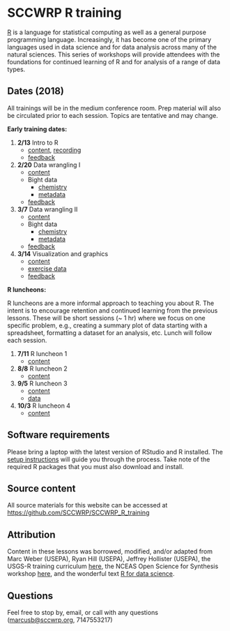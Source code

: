 # SCCWRP R training

[R](https://www.r-project.org/) is a language for statistical computing as well as a general purpose programming language. Increasingly, it has become one of the primary languages used in data science and for data analysis across many of the natural sciences. This series of workshops will provide attendees with the foundations for continued learning of R and for analysis of a range of data types. 

## Dates (2018)

All trainings will be in the medium conference room.  Prep material will also be circulated prior to each session.  Topics are tentative and may change.  

__Early training dates:__

1) **2/13** Intro to R 
     * [content](Intro_to_R.html), [recording](https://s3-us-west-1.amazonaws.com/sccwrpdat/2018-02-13_12.59_Intro_to_R.mp4)
     * [feedback](https://goo.gl/forms/nQbBvZHr99qkPlme2)
2) **2/20** Data wrangling I 
     * [content](Data_Wrangling_1.html)
     * Bight data
          * [chemistry](http://bit.ly/2Gpgzil)
          * [metadata](http://bit.ly/2sCBtbV)
     * [feedback](https://goo.gl/forms/uo7G8wkYF5KfxVdW2)
3) **3/7** Data wrangling II 
     * [content](Data_Wrangling_2.html)
     * Bight data
          * [chemistry](http://bit.ly/2Gpgzil)
          * [metadata](http://bit.ly/2sCBtbV)
     * [feedback](https://goo.gl/forms/89CUTgLBHr3fHXmS2)
4) **3/14** Visualization and graphics 
     * [content](Viz_and_Graphics.html)
     * [exercise data](https://github.com/SCCWRP/SCCWRP_R_training/raw/master/lessons/data/formatted_data.xlsx)
     * [feedback](https://goo.gl/forms/CANQN3aopySufdhI2)
     
__R luncheons:__

R luncheons are a more informal approach to teaching you about R.  The intent is to encourage retention and continued learning from the previous lessons.  These will be short sessions (~ 1 hr) where we focus on one specific problem, e.g., creating a summary plot of data starting with a spreadsheet, formatting a dataset for an analysis, etc.  Lunch will follow each session.  

1) **7/11** R luncheon 1
      * [content](R_luncheon_1.html)
2) **8/8** R luncheon 2
      * [content](R_luncheon_2.html)
3) **9/5** R luncheon 3
      * [content](R_luncheon_3.html)
      * [data](https://sccwrp.github.io/SCCWRP_R_training/data/GIS_data.zip)
4) **10/3** R luncheon 4
      * [content](R_luncheon_4.html)

## Software requirements

Please bring a laptop with the latest version of RStudio and R installed.  The [setup instructions](setup.html) will guide you through the process.  Take note of the required R packages that you must also download and install.

## Source content

All source materials for this website can be accessed at https://github.com/SCCWRP/SCCWRP_R_training

## Attribution

Content in these lessons was borrowed, modified, and/or adapted from Marc Weber (USEPA), Ryan Hill (USEPA), Jeffrey Hollister (USEPA), the USGS-R training curriculum [here](https://github.com/USGS-R/training-curriculum), the NCEAS Open Science for Synthesis workshop [here](https://nceas.github.io/oss-2017/index.html), and the wonderful text [R for data science](https://github.com/hadley/r4ds).

## Questions

Feel free to stop by, email, or call with any questions ([marcusb@sccwrp.org](mailto:marcusb@sccwrp.org), 7147553217)